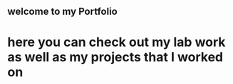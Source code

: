 ## welcome to my Portfolio 


# here you can check out my lab work as well as my projects that I worked on
